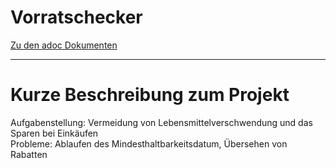 # Vorratschecker
<a href="https://2223-3bhif-syp.github.io/02-projekte-vorratschecker/" target="_blank">Zu den adoc Dokumenten<a/>

---
# Kurze Beschreibung zum Projekt

Aufgabenstellung: Vermeidung von Lebensmittelverschwendung und das Sparen bei Einkäufen
<br> Probleme: Ablaufen des Mindesthaltbarkeitsdatum, Übersehen von Rabatten